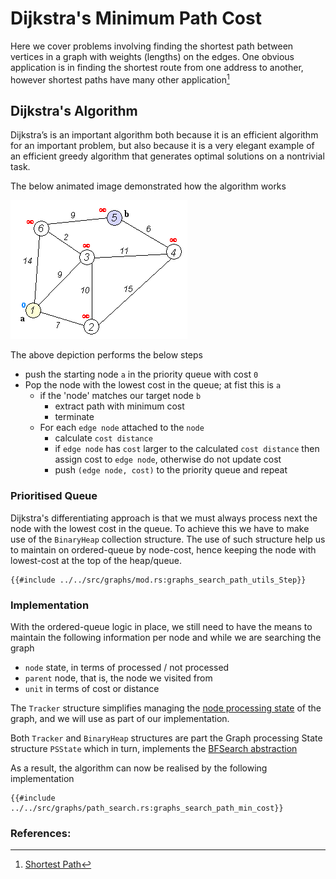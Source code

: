 # Dijkstra's Minimum Path Cost
Here we cover problems involving finding the shortest path between vertices in a
graph with weights (lengths) on the edges. One obvious application is in finding the shortest
route from one address to another, however shortest paths have many other application[^note] 

## Dijkstra's Algorithm
Dijkstra’s is an important algorithm both because it is an efficient algorithm for an important problem, but
also because it is a very elegant example of an efficient greedy algorithm that generates optimal
solutions on a nontrivial task.

The below animated image demonstrated how the algorithm works

![image](img/Dijkstra_Animation.gif "Dijkstra_Animation")

The above depiction performs the below steps 
* push the starting node `a` in the priority queue with cost `0`
* Pop the node with the lowest cost in the queue; at fist this is `a`
  * if the 'node' matches our target node `b` 
    * extract path with minimum cost 
    * terminate
  * For each `edge node` attached to the `node`
    * calculate `cost distance`
    * if `edge node` has `cost` larger to the calculated `cost distance` then assign cost to `edge node`, otherwise do not update cost
    * push `(edge node, cost)` to the priority queue and repeat

### Prioritised Queue
Dijkstra's differentiating approach is that we must always process next the node with the lowest cost in the queue. To achieve this we have to make use of the `BinaryHeap` collection structure. The use of such structure help us to maintain on ordered-queue by node-cost, hence keeping the node with lowest-cost at the top of the heap/queue.
```rust,no_run,noplayground
{{#include ../../src/graphs/mod.rs:graphs_search_path_utils_Step}}
```
### Implementation
With the ordered-queue logic in place, we still need to have the means to maintain the following information per node and while we are searching the graph 
* `node` state, in terms of processed / not processed
* `parent` node, that is, the node we visited from
* `unit` in terms of cost or distance

The `Tracker` structure simplifies managing the [node processing state](graph_search_process_state.md) of the graph, and we will use as part of our implementation.

Both `Tracker` and `BinaryHeap` structures are part the Graph processing State structure `PSState` which in turn, implements the [BFSearch abstraction](graph_path_bfs_abstract.md)

As a result, the algorithm can now be realised by the following implementation 
```rust,no_run,noplayground
{{#include ../../src/graphs/path_search.rs:graphs_search_path_min_cost}}
```

### References:
[^note]:[Shortest Path](https://www.cs.cmu.edu/afs/cs/academic/class/15210-s15/www/lectures/shortest-path.pdf)
